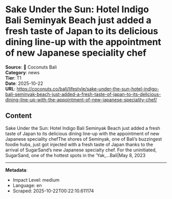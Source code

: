 # Sake Under the Sun: Hotel Indigo Bali Seminyak Beach just added a fresh taste of Japan to its delicious dining line-up with the appointment of new Japanese speciality chef

**Source**: 📱 Coconuts Bali  
**Category**: news  
**Tier**: T1  
**Date**: 2025-10-22  
**URL**: https://coconuts.co/bali/lifestyle/sake-under-the-sun-hotel-indigo-bali-seminyak-beach-just-added-a-fresh-taste-of-japan-to-its-delicious-dining-line-up-with-the-appointment-of-new-japanese-speciality-chef/

## Content

Sake Under the Sun: Hotel Indigo Bali Seminyak Beach just added a fresh taste of Japan to its delicious dining line-up with the appointment of new Japanese speciality chefThe shores of Seminyak, one of Bali’s buzzingest foodie hubs, just got injected with a fresh taste of Japan thanks to the arrival of SugarSand’s new Japanese specialty chef. For the uninitiated, SugarSand, one of the hottest spots in the ’Yak,...Bali|May 8, 2023

---

**Metadata**:
- Impact Level: medium
- Language: en
- Scraped: 2025-10-22T00:22:10.611174
